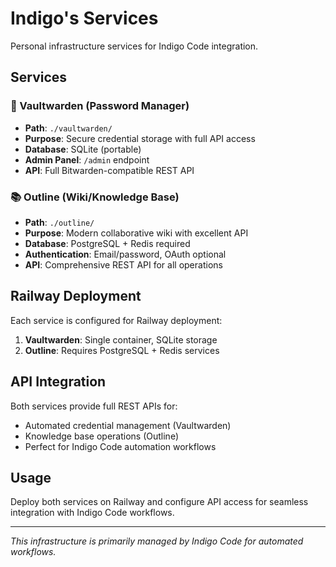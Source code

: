 # Indigo's Services

Personal infrastructure services for Indigo Code integration.

## Services

### 🔐 Vaultwarden (Password Manager)
- **Path**: `./vaultwarden/`
- **Purpose**: Secure credential storage with full API access
- **Database**: SQLite (portable)
- **Admin Panel**: `/admin` endpoint
- **API**: Full Bitwarden-compatible REST API

### 📚 Outline (Wiki/Knowledge Base)  
- **Path**: `./outline/`
- **Purpose**: Modern collaborative wiki with excellent API
- **Database**: PostgreSQL + Redis required
- **Authentication**: Email/password, OAuth optional
- **API**: Comprehensive REST API for all operations

## Railway Deployment

Each service is configured for Railway deployment:

1. **Vaultwarden**: Single container, SQLite storage
2. **Outline**: Requires PostgreSQL + Redis services

## API Integration

Both services provide full REST APIs for:
- Automated credential management (Vaultwarden)
- Knowledge base operations (Outline)
- Perfect for Indigo Code automation workflows

## Usage

Deploy both services on Railway and configure API access for seamless integration with Indigo Code workflows.

---
*This infrastructure is primarily managed by Indigo Code for automated workflows.*